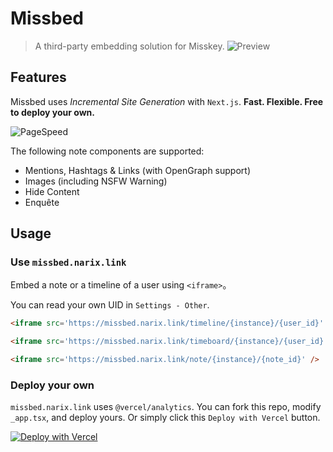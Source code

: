 # Missbed

> A third-party embedding solution for Misskey.
![Preview](https://github.com/NarixHine/missbed/assets/127665924/69f0d483-8cf1-45b6-8d64-a07fcb1dba0d)

## Features

Missbed uses *Incremental Site Generation* with `Next.js`. **Fast. Flexible. Free to deploy your own.**

![PageSpeed](https://github.com/NarixHine/missbed/assets/127665924/518e01f7-00b6-4e9c-9d91-d72543c6d20d)

The following note components are supported:
- Mentions, Hashtags & Links (with OpenGraph support)
- Images (including NSFW Warning)
- Hide Content
- Enquête

## Usage

### Use `missbed.narix.link`

Embed a note or a timeline of a user using `<iframe>`。

You can read your own UID in `Settings - Other`.

```html
<iframe src='https://missbed.narix.link/timeline/{instance}/{user_id}' />

<iframe src='https://missbed.narix.link/timeboard/{instance}/{user_id}' />

<iframe src='https://missbed.narix.link/note/{instance}/{note_id}' />
```

### Deploy your own

`missbed.narix.link` uses `@vercel/analytics`. You can fork this repo, modify `_app.tsx`, and deploy yours. Or simply click this `Deploy with Vercel` button.

[![Deploy with Vercel](https://vercel.com/button)](https://vercel.com/new/clone?repository-url=https%3A%2F%2Fgithub.com%2FNarixHine%2Fmissbed)
